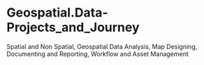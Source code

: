 # Geospatial.Data-Projects_and_Journey
Spatial and Non Spatial, Geospatial Data Analysis, Map Designing, Documenting and Reporting, Workflow and Asset Management
